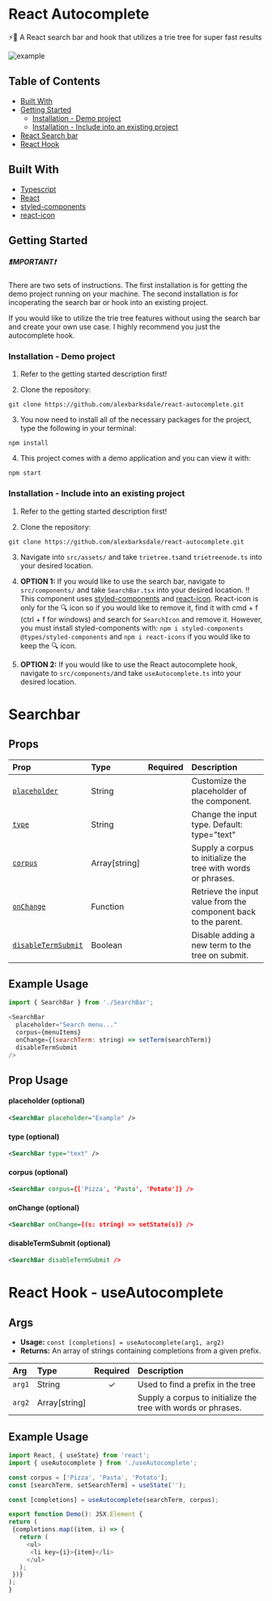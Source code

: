# React Autocomplete
⚡️🌳 A React search bar and hook that utilizes a trie tree for super fast results

![example](https://media.giphy.com/media/WrxMOJui4l7RfmfczK/giphy.gif)

## Table of Contents
* [Built With](#built-with)
* [Getting Started](#getting-started)
  * [Installation - Demo project](#demo-project)
  * [Installation - Include into an existing project](#existing-project)
* [React Search bar](#react-search-bar)
* [React Hook](#react-hook)

## Built With
* [Typescript](https://www.typescriptlang.org/)
* [React](https://reactjs.org/)
* [styled-components](https://styled-components.com/)
* [react-icon](https://www.npmjs.com/package/react-icons)

## Getting Started
#####  ❗️IMPORTANT❗️
There are two sets of instructions. The first installation is for getting the demo project running on your machine. The second installation is for incoperating the search bar or hook into an existing project.

If you would like to utilize the trie tree features without using the search bar and create your own use case. I highly recommend you just the autocomplete hook.

<a name="demo-project"></a>

### Installation - Demo project
1. Refer to the getting started description first!

2. Clone the repository:

```
git clone https://github.com/alexbarksdale/react-autocomplete.git
```

3. You now need to install all of the necessary packages for the project, type the following in your terminal:

```
npm install
```

4. This project comes with a demo application and you can view it with: 

```
npm start
```
<a name="existing-project"></a>

### Installation - Include into an existing project
1. Refer to the getting started description first!

2. Clone the repository:

```
git clone https://github.com/alexbarksdale/react-autocomplete.git
```

3. Navigate into `src/assets/` and take `trietree.ts`and `trietreenode.ts` into your desired location.

4. **OPTION 1:** If you would like to use the search bar, navigate to `src/components/` and take `SearchBar.tsx` into your desired location. ‼️ This component uses [styled-components](https://styled-components.com/)  and [react-icon](https://www.npmjs.com/package/react-icons). React-icon is only for the 🔍 icon so if you would like to remove it, find it with cmd + f (ctrl + f for windows) and search for `SearchIcon` and remove it. However, you must install styled-components with: 
`npm i styled-components @types/styled-components`
and `npm i react-icons` if you would like to keep the 🔍 icon.

5. **OPTION 2:** If you would like to use the React autocomplete hook, navigate to `src/components/`and take `useAutocomplete.ts` into your desired location.

<a name="react-search-bar"></a>

# Searchbar

## Props

| Prop                                                                   | Type     |                     Required                     | Description                                                                                                                                                                                           |
| :--------------------------------------------------------------------- | :------- | :----------------------------------------------: | :---------------------------------------------------------------------------------------------------------------------------------------------------------------------------------------------------- |
| [`placeholder`](#placeholder-prop)                                     | String    |                                                 | Customize the placeholder of the component.                                                                                                              |
| [`type`](#type-prop)                                     | String    |                                                 | Change the input type. Default: type="text"
| [`corpus`](#corpus-prop)                                     | Array[string]    |                                                 | Supply a corpus to initialize the tree with words or phrases.
| [`onChange`](#onchange-prop)                                     | Function    |                                                 | Retrieve the input value from the component back to the parent.
| [`disableTermSubmit`](#disabletermsubmit-prop)                                     | Boolean    |                                                 | Disable adding a new term to the tree on submit.

## Example Usage
```js
import { SearchBar } from './SearchBar';

<SearchBar 
  placeholder="Search menu..." 
  corpus={menuItems} 
  onChange={(searchTerm: string) => setTerm(searchTerm)}
  disableTermSubmit 
/>
```

## Prop Usage
<a name="placeholder-prop"></a>

#### placeholder (optional)
```xml
<SearchBar placeholder="Example" />

```

<a name="type-prop"></a>

#### type (optional)
```xml
<SearchBar type="text" />

```

<a name="corpus-prop"></a>

#### corpus (optional)
```xml
<SearchBar corpus={['Pizza', 'Pasta', 'Potato']} />

```

<a name="onchange-prop"></a>

#### onChange (optional)
```xml
<SearchBar onChange={(s: string) => setState(s)} />

```
<a name="disabletermsubmit-prop"></a>

#### disableTermSubmit (optional)
```xml
<SearchBar disableTermSubmit />

```
<a name="react-hook"></a>

# React Hook - useAutocomplete
## Args
* **Usage:** `const [completions] = useAutocomplete(arg1, arg2)`
* **Returns:** An array of strings containing completions from a given prefix.

| Arg                                                                   | Type     |                     Required                     | Description                                                                                                                                                                                           |
| :--------------------------------------------------------------------- | :------- | :----------------------------------------------: | :---------------------------------------------------------------------------------------------------------------------------------------------------------------------------------------------------- |
| `arg1`                                   | String    |      ✓                                           | Used to find a prefix in the tree                                                                                                              |
| `arg2`                                   | Array[string]    |                                                 | Supply a corpus to initialize the tree with words or phrases.

## Example Usage
```js
import React, { useState} from 'react';
import { useAutocomplete } from './useAutocomplete';

const corpus = ['Pizza', 'Pasta', 'Potato'];
const [searchTerm, setSearchTerm] = useState('');

const [completions] = useAutocomplete(searchTerm, corpus);

export function Demo(): JSX.Element {
return (
 {completions.map((item, i) => {
   return (
     <ul>
	  <li key={i}>{item}</li>   
     </ul>
   );
 })}
);
}
```
